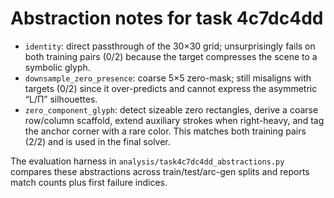 # Abstraction notes for task 4c7dc4dd

- `identity`: direct passthrough of the 30×30 grid; unsurprisingly fails on both training pairs (0/2) because the target compresses the scene to a symbolic glyph.
- `downsample_zero_presence`: coarse 5×5 zero-mask; still misaligns with targets (0/2) since it over-predicts and cannot express the asymmetric “L/Π” silhouettes.
- `zero_component_glyph`: detect sizeable zero rectangles, derive a coarse row/column scaffold, extend auxiliary strokes when right-heavy, and tag the anchor corner with a rare color. This matches both training pairs (2/2) and is used in the final solver.

The evaluation harness in `analysis/task4c7dc4dd_abstractions.py` compares these abstractions across train/test/arc-gen splits and reports match counts plus first failure indices.
